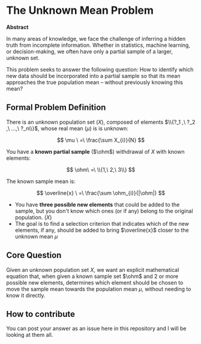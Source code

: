 # The Unknown Mean Problem
**Abstract**

In many areas of knowledge, we face the challenge of inferring a hidden truth from incomplete information.
Whether in statistics, machine learning, or decision-making, we often have only a partial sample of a larger,
unknown set.

This problem seeks to answer the following question: How to identify which new data should be incorporated
into a partial sample so that its mean approaches the true population mean – without previously knowing this mean?


## Formal Problem Definition
There is an unknown population set ($X$), composed of elements $\\{?_1 ,\ ?_2 ,\ ...,\ ?_n\\}$, whose real mean ($\mu$)
is is unknown:

$$
\mu \ =\ \frac{\sum X_{i}}{N}
$$

You have a **known partial sample** ($\ohm$) withdrawal of $X$ with known elements:

$$
\ohm\ =\ \\{1,\ 2,\ 3\\}
$$

The known sample mean is:

$$
\overline{x} \ =\ \frac{\sum \ohm_{i}}{|\ohm|}
$$

- You have **three possible new elements** that could be added to the sample,
 but you don't know which ones (or if any) belong to the original population. ($X$)
- The goal is to find a selection criterion that indicates which of the new elements, if any,
  should be added to bring $\overline{x}$ closer to the unknown mean $\mu$

## Core Question
Given an unknown population set
$X$, we want an explicit mathematical equation that, when given a known sample set
$\ohm$ and 2 or more possible new elements, determines which element should be chosen 
to move the sample mean towards the population mean $\mu$, without needing to know it directly.

## How to contribute
You can post your answer as an issue here in this repository and I will be looking at them all.
